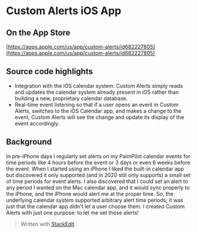 # Custom Alerts iOS App

## On the App Store
[https://apps.apple.com/us/app/custom-alerts/id682227805](https://apps.apple.com/us/app/custom-alerts/id682227805)

## Source code highlights
 - Integration with the iOS calendar system. Custom Alerts simply reads and updates the calendar system already present in iOS rather than building a new, proprietary calendar database.
 - Real-time event listening so that if a user opens an event in Custom Alerts, switches to the iOS Calendar app, and makes a change to the event, Custom Alerts will see the change and update its display of the event accordingly.

## Background
In pre-iPhone days I regularly set alerts on my PalmPilot calendar events for time periods like 4 hours before the event or 3 days or even 6 weeks before the event. When I started using an iPhone I liked the built-in calendar app but discovered it only supported (and in 2020 still only supports) a small set of time periods for event alerts. I also discovered that I could set an alert to any period I wanted on the Mac calendar app, and it would sync properly to the iPhone, and the iPhone would alert me at the proper time. So, the underlying calendar system supported arbitrary alert time periods; it was just that the calendar app didn't let a user choose them. I created Custom Alerts with just one purpose: to let me set those alerts!

> Written with [StackEdit](https://stackedit.io/).